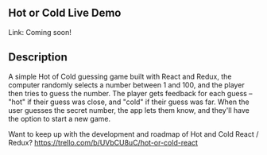 ## Hot or Cold Live Demo
Link: Coming soon!

## Description
A simple Hot of Cold guessing game built with React and Redux, the computer randomly selects a number between 1 and 100, and the player then tries to guess the number. The player gets feedback for each guess – "hot" if their guess was close, and "cold" if their guess was far. When the user guesses the secret number, the app lets them know, and they'll have the option to start a new game.

Want to keep up with the development and roadmap of Hot and Cold React / Redux?  https://trello.com/b/UVbCU8uC/hot-or-cold-react
